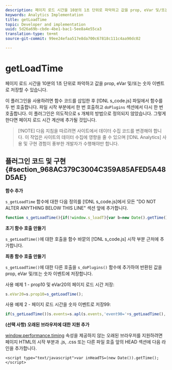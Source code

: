 ```yaml
---
description: 페이지 로드 시간을 10분의 1초 단위로 파악하고 값을 prop, eVar 및/또는 숫자 이벤트로 저장할 수 있습니다.
keywords: Analytics Implementation
title: getLoadTime
topic: Developer and implementation
uuid: 5d26a69b-cbde-4be1-bac1-5ee8a4e55ca3
translation-type: tm+mt
source-git-commit: 99ee24efaa517e8da700c67818c111c4aa90dc02

---
```



# getLoadTime

페이지 로드 시간을 10분의 1초 단위로 파악하고 값을 prop, eVar 및/또는 숫자 이벤트로 저장할 수 있습니다.

이 플러그인을 사용하려면 함수 코드를 삽입한 후 [!DNL s_code.js] 파일에서 함수를 두 번 호출합니다. 파일 시작 부분에서 한 번 호출하고 `doPlugins` 섹션에서 다시 한 번 호출합니다. 이 플러그인은 의도적으로 s 개체의 방법으로 정의되지 않았습니다. 그렇게 한다면 페이지 로드 시간 계산에 추가될 것입니다.

> [!NOTE] 다음 지침을 따르려면 사이트에서 데이터 수집 코드를 변경해야 합니다. 이 작업은 사이트의 데이터 수집에 영향을 줄 수 있으며 [!DNL Analytics] 사용 및 구현 경험이 풍부한 개발자가 수행해야만 합니다.

## 플러그인 코드 및 구현 {#section_968AC379C3004C359A85AFED5A48D5AE}

**함수 추가**

`s_getLoadTime` 함수에 대한 다음 정의를 [!DNL s_code.js]에서 모든 "DO NOT ALTER ANYTHING BELOW THIS LINE" 섹션 앞에 추가합니다.

```js
function s_getLoadTime(){if(!window.s_loadT){var b=new Date().getTime(),o=window.performance?performance.timing:0,a=o?o.requestStart:window.inHeadTS||0;s_loadT=a?Math.round((b-a)/100):''}return s_loadT}
```

**초기 함수 호출 만들기**

`s_getLoadTime()`에 대한 호출을 함수 바깥의 [!DNL s_code.js] 시작 부분 근처에 추가합니다.

**최종 함수 호출 만들기**

`s_getLoadTime()`에 대한 다른 호출을 `s_doPlugins()` 함수에 추가하여 반환된 값을 prop, eVar 및/또는 숫자 이벤트에 저장합니다.

사용 예제 1 - prop10 및 eVar20의 페이지 로드 시간 저장:

```js
s.eVar20=s.prop10=s_getLoadTime();
```

사용 예제 2 - 페이지 로드 시간을 숫자 이벤트로 저장99:

```js
if(s_getLoadTime())s.events=s.apl(s.events,'event90='+s_getLoadTime(),',',1);
```

**(선택 사항) 오래된 브라우저에 대한 지원 추가**

[window.performance.timing](https://www.html5rocks.com/en/tutorials/webperformance/basics/) 속성을 제공하지 않는 오래된 브라우저를 지원하려면 페이지 HTML의 시작 부분과 .js, .css 또는 다른 파일 호출 앞의 HEAD 섹션에 다음 라인을 추가합니다.

```
<script type="text/javascript">var inHeadTS=(new Date()).getTime();</script>
```

